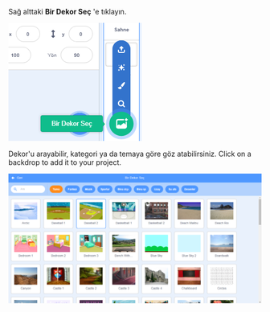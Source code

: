 Sağ alttaki **Bir Dekor Seç** 'e tıklayın.

![ekran görüntüsü](images/stage-choose.png)

Dekor'u arayabilir, kategori ya da temaya göre göz atabilirsiniz. Click on a backdrop to add it to your project.

![The Backdrop Library.](images/backdrop.png)
